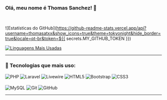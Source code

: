 ### Olá, meu nome é Thomas Sanchez! 👋  

<br/>

![Estatísticas do GitHub](https://github-readme-stats.vercel.app/api?username=thomasatxx&show_icons=true&theme=tokyonight&hide_border=true&locale=pt-br&token=${{ secrets.MY_GITHUB_TOKEN }})

[![Linguagens Mais Usadas](https://github-readme-stats.vercel.app/api/top-langs/?username=thomasatxx&layout=compact&theme=radical&langs_count=6&locale=pt-br)](https://github.com/anuraghazra/github-readme-stats)


---

### 🚀 Tecnologias que mais uso:
<div style="display: inline_block">    
    <img align="center" alt="PHP" src="https://img.shields.io/badge/php-%23777BB4.svg?style=for-the-badge&logo=php&logoColor=white" />
    <img align="center" alt="Laravel" src="https://img.shields.io/badge/laravel-%23FF2D20.svg?style=for-the-badge&logo=laravel&logoColor=white" />
    <img align="center" alt="Livewire" src="https://img.shields.io/badge/livewire-%234e56a6.svg?style=for-the-badge&logo=livewire&logoColor=white" />
    <img align="center" alt="HTML5" src="https://img.shields.io/badge/HTML5-E34F26?style=for-the-badge&logo=html5&logoColor=white" />
    <img align="center" alt="Bootstrap" src="https://img.shields.io/badge/Bootstrap-563D7C?style=for-the-badge&logo=bootstrap&logoColor=white" />
    <img align="center" alt="CSS3" src="https://img.shields.io/badge/CSS3-1572B6?style=for-the-badge&logo=css3&logoColor=white" /><br/><br/>
    <img align="center" alt="MySQL" src="https://img.shields.io/badge/MySQL-00000F?style=for-the-badge&logo=mysql&logoColor=white" />
    <img align="center" alt="Git" src="https://img.shields.io/badge/GIT-E44C30?style=for-the-badge&logo=git&logoColor=white" />
    <img align="center" alt="GitHub" src="https://img.shields.io/badge/GitHub-181717?style=for-the-badge&logo=github&logoColor=white" />
</div>
    
---
